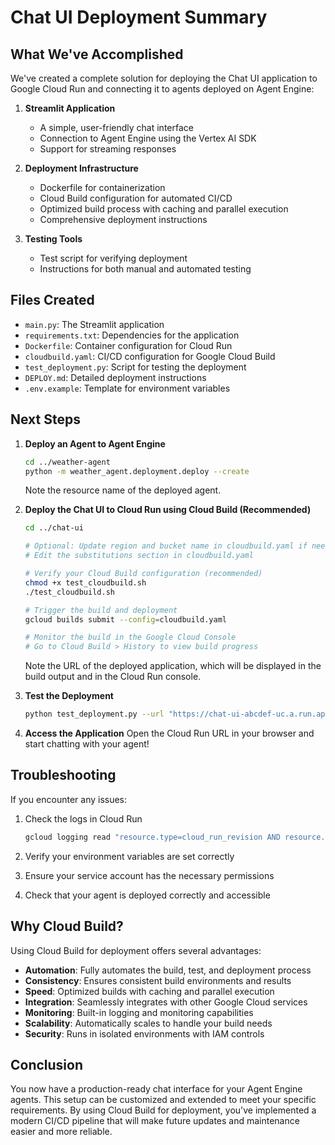 # Chat UI Deployment Summary

## What We've Accomplished

We've created a complete solution for deploying the Chat UI application to Google Cloud Run and connecting it to agents deployed on Agent Engine:

1. **Streamlit Application**
   - A simple, user-friendly chat interface
   - Connection to Agent Engine using the Vertex AI SDK
   - Support for streaming responses

2. **Deployment Infrastructure**
   - Dockerfile for containerization
   - Cloud Build configuration for automated CI/CD
   - Optimized build process with caching and parallel execution
   - Comprehensive deployment instructions

3. **Testing Tools**
   - Test script for verifying deployment
   - Instructions for both manual and automated testing

## Files Created

- `main.py`: The Streamlit application
- `requirements.txt`: Dependencies for the application
- `Dockerfile`: Container configuration for Cloud Run
- `cloudbuild.yaml`: CI/CD configuration for Google Cloud Build
- `test_deployment.py`: Script for testing the deployment
- `DEPLOY.md`: Detailed deployment instructions
- `.env.example`: Template for environment variables

## Next Steps

1. **Deploy an Agent to Agent Engine**
   ```bash
   cd ../weather-agent
   python -m weather_agent.deployment.deploy --create
   ```
   Note the resource name of the deployed agent.

2. **Deploy the Chat UI to Cloud Run using Cloud Build (Recommended)**
   ```bash
   cd ../chat-ui

   # Optional: Update region and bucket name in cloudbuild.yaml if needed
   # Edit the substitutions section in cloudbuild.yaml

   # Verify your Cloud Build configuration (recommended)
   chmod +x test_cloudbuild.sh
   ./test_cloudbuild.sh

   # Trigger the build and deployment
   gcloud builds submit --config=cloudbuild.yaml

   # Monitor the build in the Google Cloud Console
   # Go to Cloud Build > History to view build progress
   ```
   Note the URL of the deployed application, which will be displayed in the build output and in the Cloud Run console.

3. **Test the Deployment**
   ```bash
   python test_deployment.py --url "https://chat-ui-abcdef-uc.a.run.app" --agent "projects/your-project-id/locations/your-location/agents/your-agent-id"
   ```

4. **Access the Application**
   Open the Cloud Run URL in your browser and start chatting with your agent!

## Troubleshooting

If you encounter any issues:

1. Check the logs in Cloud Run
   ```bash
   gcloud logging read "resource.type=cloud_run_revision AND resource.labels.service_name=chat-ui" --limit=50
   ```

2. Verify your environment variables are set correctly

3. Ensure your service account has the necessary permissions

4. Check that your agent is deployed correctly and accessible

## Why Cloud Build?

Using Cloud Build for deployment offers several advantages:

- **Automation**: Fully automates the build, test, and deployment process
- **Consistency**: Ensures consistent build environments and results
- **Speed**: Optimized builds with caching and parallel execution
- **Integration**: Seamlessly integrates with other Google Cloud services
- **Monitoring**: Built-in logging and monitoring capabilities
- **Scalability**: Automatically scales to handle your build needs
- **Security**: Runs in isolated environments with IAM controls

## Conclusion

You now have a production-ready chat interface for your Agent Engine agents. This setup can be customized and extended to meet your specific requirements. By using Cloud Build for deployment, you've implemented a modern CI/CD pipeline that will make future updates and maintenance easier and more reliable.
